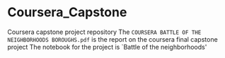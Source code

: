 # Coursera_Capstone

Coursera capstone project repository
The `COURSERA BATTLE OF THE NEIGHBORHOODS BOROUGHS.pdf` is the report on the coursera final capstone project
The notebook for the project is `Battle of the neighborhoods'

